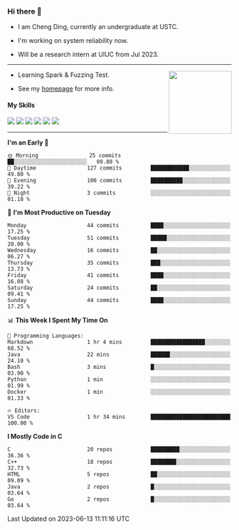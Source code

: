 ### Hi there 👋

* I am Cheng Ding, currently an undergraduate at USTC.
  
* I'm working on system reliability now.

* Will be a research intern at UIUC from Jul 2023.

---

<img align="right" height="141" src="https://github-readme-stats.vercel.app/api?username=IrisesD&theme=tokyonight&show_icons=true&count_private=true">

-  Learning Spark & Fuzzing Test.

-  See my [homepage](https://irisesd.github.io) for more info.

#### My Skills

![](https://img.shields.io/badge/C++-65318e?logo=cplusplus&logoColor=fff)
![](https://img.shields.io/badge/Python-3e74a2?logo=python&logoColor=fff)
![](https://img.shields.io/badge/C-5654a2?logo=c&logoColor=fff)
![](https://img.shields.io/badge/Go-00aaff?logo=go&logoColor=fff)
![](https://img.shields.io/badge/Docker-0088ff?logo=docker&logoColor=fff)
![](https://img.shields.io/badge/Apache-D22128?logo=apache&logoColor=fff)

---
<!--START_SECTION:waka-->
**I'm an Early 🐤** 

```text
🌞 Morning                25 commits          ██░░░░░░░░░░░░░░░░░░░░░░░   09.80 % 
🌆 Daytime                127 commits         ████████████░░░░░░░░░░░░░   49.80 % 
🌃 Evening                100 commits         ██████████░░░░░░░░░░░░░░░   39.22 % 
🌙 Night                  3 commits           ░░░░░░░░░░░░░░░░░░░░░░░░░   01.18 % 
```
📅 **I'm Most Productive on Tuesday** 

```text
Monday                   44 commits          ████░░░░░░░░░░░░░░░░░░░░░   17.25 % 
Tuesday                  51 commits          █████░░░░░░░░░░░░░░░░░░░░   20.00 % 
Wednesday                16 commits          ██░░░░░░░░░░░░░░░░░░░░░░░   06.27 % 
Thursday                 35 commits          ███░░░░░░░░░░░░░░░░░░░░░░   13.73 % 
Friday                   41 commits          ████░░░░░░░░░░░░░░░░░░░░░   16.08 % 
Saturday                 24 commits          ██░░░░░░░░░░░░░░░░░░░░░░░   09.41 % 
Sunday                   44 commits          ████░░░░░░░░░░░░░░░░░░░░░   17.25 % 
```


📊 **This Week I Spent My Time On** 

```text
💬 Programming Languages: 
Markdown                 1 hr 4 mins         █████████████████░░░░░░░░   68.52 % 
Java                     22 mins             ██████░░░░░░░░░░░░░░░░░░░   24.10 % 
Bash                     3 mins              █░░░░░░░░░░░░░░░░░░░░░░░░   03.90 % 
Python                   1 min               ░░░░░░░░░░░░░░░░░░░░░░░░░   01.99 % 
Docker                   1 min               ░░░░░░░░░░░░░░░░░░░░░░░░░   01.33 % 

🔥 Editors: 
VS Code                  1 hr 34 mins        █████████████████████████   100.00 % 
```

**I Mostly Code in C** 

```text
C                        20 repos            █████████░░░░░░░░░░░░░░░░   36.36 % 
C++                      18 repos            ████████░░░░░░░░░░░░░░░░░   32.73 % 
HTML                     5 repos             ██░░░░░░░░░░░░░░░░░░░░░░░   09.09 % 
Java                     2 repos             █░░░░░░░░░░░░░░░░░░░░░░░░   03.64 % 
Go                       2 repos             █░░░░░░░░░░░░░░░░░░░░░░░░   03.64 % 
```




 Last Updated on 2023-06-13 11:11:16 UTC
<!--END_SECTION:waka-->